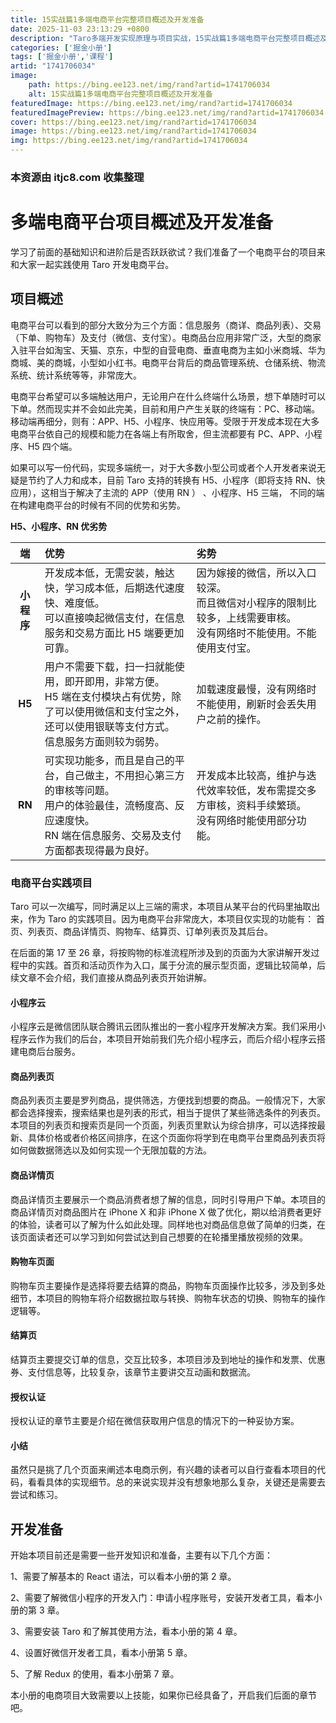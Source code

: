 ```yaml
---
title: 15实战篇1多端电商平台完整项目概述及开发准备
date: 2025-11-03 23:13:29 +0800
description: "Taro多端开发实现原理与项目实战，15实战篇1多端电商平台完整项目概述及开发准备"
categories: ['掘金小册']
tags: ['掘金小册','课程']
artid: "1741706034"
image:
    path: https://bing.ee123.net/img/rand?artid=1741706034
    alt: 15实战篇1多端电商平台完整项目概述及开发准备
featuredImage: https://bing.ee123.net/img/rand?artid=1741706034
featuredImagePreview: https://bing.ee123.net/img/rand?artid=1741706034
cover: https://bing.ee123.net/img/rand?artid=1741706034
image: https://bing.ee123.net/img/rand?artid=1741706034
img: https://bing.ee123.net/img/rand?artid=1741706034
---
```


### 本资源由 itjc8.com 收集整理
# 多端电商平台项目概述及开发准备

学习了前面的基础知识和进阶后是否跃跃欲试？我们准备了一个电商平台的项目来和大家一起实践使用 Taro 开发电商平台。

 ## 项目概述

电商平台可以看到的部分大致分为三个方面：信息服务（商详、商品列表）、交易（下单、购物车）及支付（微信、支付宝）。电商品台应用非常广泛，大型的商家入驻平台如淘宝、天猫、京东，中型的自营电商、垂直电商为主如小米商城、华为商城、美的商城，小型如小红书。电商平台背后的商品管理系统、仓储系统、物流系统、统计系统等等，非常庞大。

电商平台希望可以多端触达用户，无论用户在什么终端什么场景，想下单随时可以下单。然而现实并不会如此完美，目前和用户产生关联的终端有：PC、移动端。移动端再细分，则有：APP、H5、小程序、快应用等。受限于开发成本现在大多电商平台依自己的规模和能力在各端上有所取舍，但主流都要有 PC、APP、小程序、H5 四个端。

如果可以写一份代码，实现多端统一，对于大多数小型公司或者个人开发者来说无疑是节约了人力和成本，目前 Taro 支持的转换有 H5、小程序（即将支持 RN、快应用），这相当于解决了主流的 APP（使用 RN ） 、小程序、H5 三端， 不同的端在构建电商平台的时候有不同的优势和劣势。

**H5、小程序、RN 优劣势**

| 端 | 优势 | 劣势 |
|:---:|:---|:---|
| **小程序** | 开发成本低，无需安装，触达快，学习成本低，后期迭代速度快、难度低。<br/>可以直接唤起微信支付，在信息服务和交易方面比 H5 端要更加可靠。 | 因为嫁接的微信，所以入口较深。<br/>而且微信对小程序的限制比较多，上线需要审核。<br/>没有网络时不能使用。不能使用支付宝。 |
|    **H5**  | 用户不需要下载，扫一扫就能使用，即开即用，非常方便。<br/>H5 端在支付模块占有优势，除了可以使用微信和支付宝之外，还可以使用银联等支付方式。<br/>信息服务方面则较为弱势。 | 加载速度最慢，没有网络时不能使用，刷新时会丢失用户之前的操作。 |
|    **RN**  | 可实现功能多，而且是自己的平台，自己做主，不用担心第三方的审核等问题。<br/>用户的体验最佳，流畅度高、反应速度快。<br/>RN 端在信息服务、交易及支付方面都表现得最为良好。 | 开发成本比较高，维护与迭代效率较低，发布需提交多方审核，资料手续繁琐。<br/>没有网络时能使用部分功能。 |


### 电商平台实践项目

Taro 可以一次编写，同时满足以上三端的需求，本项目从某平台的代码里抽取出来，作为 Taro 的实践项目。因为电商平台非常庞大，本项目仅实现的功能有： 首页、列表页、商品详情页、购物车、结算页、订单列表页及其后台。

在后面的第 17 至 26 章，将按购物的标准流程所涉及到的页面为大家讲解开发过程中的实践。首页和活动页作为入口，属于分流的展示型页面，逻辑比较简单，后续文章不会介绍，我们直接从商品列表页开始讲解。

#### 小程序云

小程序云是微信团队联合腾讯云团队推出的一套小程序开发解决方案。我们采用小程序云作为我们的后台，本项目开始前我们先介绍小程序云，而后介绍小程序云搭建电商后台服务。

#### 商品列表页

商品列表页主要是罗列商品，提供筛选，方便找到想要的商品。一般情况下，大家都会选择搜索，搜索结果也是列表的形式，相当于提供了某些筛选条件的列表页。本项目的列表页和搜索页是同一个页面，列表页里默认为综合排序，可以选择按最新、具体价格或者价格区间排序，在这个页面你将学到在电商平台里商品列表页将如何做数据筛选以及如何实现一个无限加载的方法。

#### 商品详情页

商品详情页主要展示一个商品消费者想了解的信息，同时引导用户下单。本项目的商品详情页对商品图片在 iPhone X 和非 iPhone X 做了优化，期以给消费者更好的体验，读者可以了解为什么如此处理。同样地也对商品信息做了简单的归类，在该页面读者还可以学习到如何尝试达到自己想要的在轮播里播放视频的效果。

#### 购物车页面

购物车页主要操作是选择将要去结算的商品，购物车页面操作比较多，涉及到多处细节，本项目的购物车将介绍数据拉取与转换、购物车状态的切换、购物车的操作逻辑等。

#### 结算页

结算页主要提交订单的信息，交互比较多，本项目涉及到地址的操作和发票、优惠券、支付信息等，比较复杂，该章节主要讲交互动画和数据流。

#### 授权认证

授权认证的章节主要是介绍在微信获取用户信息的情况下的一种妥协方案。

#### 小结

虽然只是挑了几个页面来阐述本电商示例，有兴趣的读者可以自行查看本项目的代码，看看具体的实现细节。总的来说实现并没有想象地那么复杂，关键还是需要去尝试和练习。

 ## 开发准备
 
 开始本项目前还是需要一些开发知识和准备，主要有以下几个方面：
 
 1、需要了解基本的 React 语法，可以看本小册的第 2 章。
 
 2、需要了解微信小程序的开发入门：申请小程序账号，安装开发者工具，看本小册的第 3 章。
 
 3、需要安装 Taro 和了解其使用方法，看本小册的第 4 章。
 
 4、设置好微信开发者工具，看本小册第 5 章。
 
 5、了解 Redux 的使用，看本小册第 7 章。
 
 本小册的电商项目大致需要以上技能，如果你已经具备了，开启我们后面的章节吧。
 

